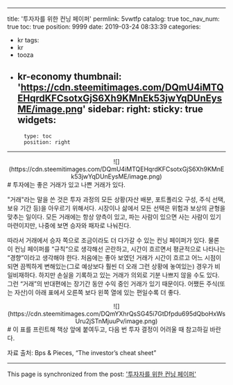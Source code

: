 
---
title: '투자자를 위한 컨닝 페이퍼'
permlink: 5vwtfp
catalog: true
toc_nav_num: true
toc: true
position: 9999
date: 2019-03-24 08:33:39
categories:
- kr
tags:
- kr
- tooza
- kr-economy
thumbnail: 'https://cdn.steemitimages.com/DQmU4iMTQEHqrdKFCsotxGjS6Xh9KMnEk53jwYqDUnEysME/image.png'
sidebar:
    right:
        sticky: true
widgets:
    -
        type: toc
        position: right
---


<center>
![](https://cdn.steemitimages.com/DQmU4iMTQEHqrdKFCsotxGjS6Xh9KMnEk53jwYqDUnEysME/image.png)
</center>
#
투자에는 좋은 거래가 있고 나쁜 거래가 있다. 

"거래"라는 말을 쓴 것은 투자 과정의 모든 상황(자산 배분, 포트폴리오 구성, 주식 선택, 보유 기간 등)을 아우르기 위해서다. 시장이나 삶에서 모든 선택은 위험과 보상의 균형을 맞추는 일이다. 모든 거래에는 항상 양측이 있고, 파는 사람이 있으면 사는 사람이 있기 마련이지만, 나중에 보면 승자와 패자로 나눠진다.  

따라서 거래에서 승자 쪽으로 조금이라도 더 다가갈 수 있는 컨닝 페이퍼가 있다. 물론 이 컨닝 페이퍼를 “규칙”으로 생각해선 곤란하고, 시간이 흐르면서 평균적으로 나타나는 “경향”이라고 생각해야 한다. 처음에는 좋아 보였던 거래가 시간이 흐르고 어느 시점이 되면 끔찍하게 변해있는(그로 예상보다 훨씬 더 오래 그런 상황에 놓여있는) 경우가 비일비재하다. 하지만 손실을 기록하고 있는 거래가 의외로 기분 나쁘지 않을 수도 있다. 그런 “거래”의 반대편에는 장기간 동안 수익 중인 거래가 있기 때문이다. 어쨌든 주식(또는 자산)이 아래 표에서 오른쪽 보다 왼쪽 열에 있는 편일수록 더 좋다. 

<center>
![](https://cdn.steemitimages.com/DQmYXhrQsSG45i7GtDfpdu695dQboHxWsUru2jSTnMjuuPv/image.png)
</center>
#
이 표를 프린트해 책상 앞에 붙여두고, 다음 번 투자 결정이 어려울 때 참고하길 바란다. 

자료 출처: Bps & Pieces, “The investor’s cheat sheet”

- - -

This page is synchronized from the post: ['투자자를 위한 컨닝 페이퍼'](https://steemit.com/@pius.pius/5vwtfp)

